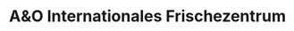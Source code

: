 ---
title: "A&O Internationales Frischezentrum"
url: /obertshausen/aundo-internationales-frischezentrum/
shop: Supermarkt
---